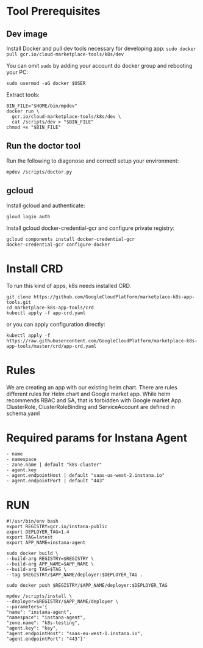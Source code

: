 # Tool Prerequisites

## Dev image
Install Docker and pull dev tools necessary for developing app:
`sudo docker pull gcr.io/cloud-marketplace-tools/k8s/dev`

You can omit `sudo` by adding your account do docker group and rebooting your PC:
```
sudo usermod -aG docker $USER
```

Extract tools:
```
BIN_FILE="$HOME/bin/mpdev"
docker run \
  gcr.io/cloud-marketplace-tools/k8s/dev \
  cat /scripts/dev > "$BIN_FILE"
chmod +x "$BIN_FILE"
```
## Run the doctor tool

Run the following to diagonose and correctl setup your environment:
```
mpdev /scripts/doctor.py
```

## gcloud

Install gcloud and authenticate:
```
gloud login auth
```

Install gcloud docker-credential-gcr and configure private registry:
```
gcloud components install docker-credential-gcr
docker-credential-gcr configure-docker
```

# Install CRD

To run this kind of apps, k8s needs installed CRD.

```
git clone https://github.com/GoogleCloudPlatform/marketplace-k8s-app-tools.git
cd marketplace-k8s-app-tools/crd
kubectl apply -f app-crd.yaml
```
or you can apply configuration directly:
```
kubectl apply -f https://raw.githubusercontent.com/GoogleCloudPlatform/marketplace-k8s-app-tools/master/crd/app-crd.yaml
```

# Rules

We are creating an app with our existing helm chart. There are rules different rules for Helm chart and Google market app. While helm recommends RBAC and SA, that is forbidden with Google market App.
ClusterRole, ClusterRoleBinding and ServiceAccount are defined in schema.yaml

# Required params for Instana Agent

```
- name
- namespace
- zone.name | default "k8s-cluster"
- agent.key
- agent.endpointHost | default "saas-us-west-2.instana.io"
- agent.endpointPort | default "443"
```

# RUN
```
#!/usr/bin/env bash
export REGISTRY=gcr.io/instana-public
export DEPLOYER_TAG=1.4
export TAG=latest
export APP_NAME=instana-agent

sudo docker build \
--build-arg REGISTRY=$REGISTRY \
--build-arg APP_NAME=$APP_NAME \
--build-arg TAG=$TAG \
--tag $REGISTRY/$APP_NAME/deployer:$DEPLOYER_TAG .

sudo docker push $REGISTRY/$APP_NAME/deployer:$DEPLOYER_TAG

mpdev /scripts/install \
--deployer=$REGISTRY/$APP_NAME/deployer \
--parameters='{
"name": "instana-agent",
"namespace": "instana-agent",
"zone.name": "k8s-testing",
"agent.key": "key",
"agent.endpointHost": "saas-eu-west-1.instana.io",
"agent.endpointPort": "443"}'
```

